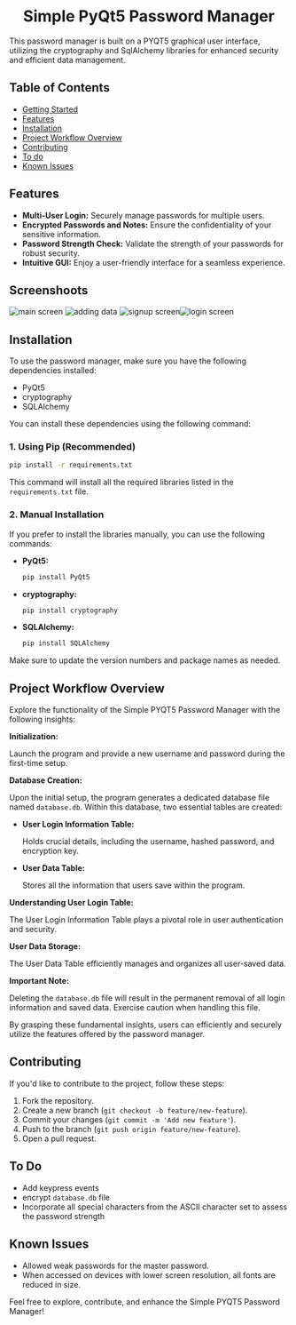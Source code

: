 <h1 align= 'center'> Simple PyQt5 Password Manager</h1>

This password manager is built on a PYQT5 graphical user interface, utilizing the cryptography and SqlAlchemy libraries for enhanced security and efficient data management.

## Table of Contents

<ul>
	<li><a href="#-Features">Getting Started</a></li>
	<li><a href="#-Screenshoots">Features</a></li>
	<li><a href="#-Installation">Installation</a></li>
	<li><a href="#-Project-Workflow-Overview"> Project Workflow Overview</a></li>
	<li><a href="#-Contributing">Contributing</a></li>
	<li><a href="#-To-Do">To do</a></li>
	<li><a href="#-Known-Issues">Known Issues</a></li>
</ul>


## Features

- **Multi-User Login:** Securely manage passwords for multiple users.
- **Encrypted Passwords and Notes:** Ensure the confidentiality of your sensitive information.
- **Password Strength Check:** Validate the strength of your passwords for robust security.
- **Intuitive GUI:** Enjoy a user-friendly interface for a seamless experience.

## Screenshoots
![main screen](main-screen.png)
![adding data](add-account-screen.png)
![signup screen](signup.png)![login screen](login.png)

## Installation

To use the password manager, make sure you have the following dependencies installed:

- PyQt5
- cryptography
- SQLAlchemy

You can install these dependencies using the following command:

### 1. Using Pip (Recommended)

```bash
pip install -r requirements.txt
```

This command will install all the required libraries listed in the `requirements.txt` file.

### 2. Manual Installation

If you prefer to install the libraries manually, you can use the following commands:

- **PyQt5:**
  ```bash
  pip install PyQt5
  ```

- **cryptography:**
  ```bash
  pip install cryptography
  ```

- **SQLAlchemy:**
  ```bash
  pip install SQLAlchemy
  ```

Make sure to update the version numbers and package names as needed. 

## Project Workflow Overview

Explore the functionality of the Simple PYQT5 Password Manager with the following insights:

**Initialization:**

Launch the program and provide a new username and password during the first-time setup.

**Database Creation:**

Upon the initial setup, the program generates a dedicated database file named `database.db`. Within this database, two essential tables are created:

- **User Login Information Table:**
  
  Holds crucial details, including the username, hashed password, and encryption key.

- **User Data Table:**
  
  Stores all the information that users save within the program.

**Understanding User Login Table:**

The User Login Information Table plays a pivotal role in user authentication and security.

**User Data Storage:**

The User Data Table efficiently manages and organizes all user-saved data.

**Important Note:**

Deleting the `database.db` file will result in the permanent removal of all login information and saved data. Exercise caution when handling this file.

By grasping these fundamental insights, users can efficiently and securely utilize the features offered by the password manager.

## Contributing

If you'd like to contribute to the project, follow these steps:

1. Fork the repository.
2. Create a new branch (`git checkout -b feature/new-feature`).
3. Commit your changes (`git commit -m 'Add new feature'`).
4. Push to the branch (`git push origin feature/new-feature`).
5. Open a pull request.

## To Do

* Add keypress events
* encrypt `database.db` file
* Incorporate all special characters from the ASCII character set to assess the password strength

## Known Issues

- Allowed weak passwords for the master password.
- When accessed on devices with lower screen resolution, all fonts are reduced in size.

Feel free to explore, contribute, and enhance the Simple PYQT5 Password Manager!